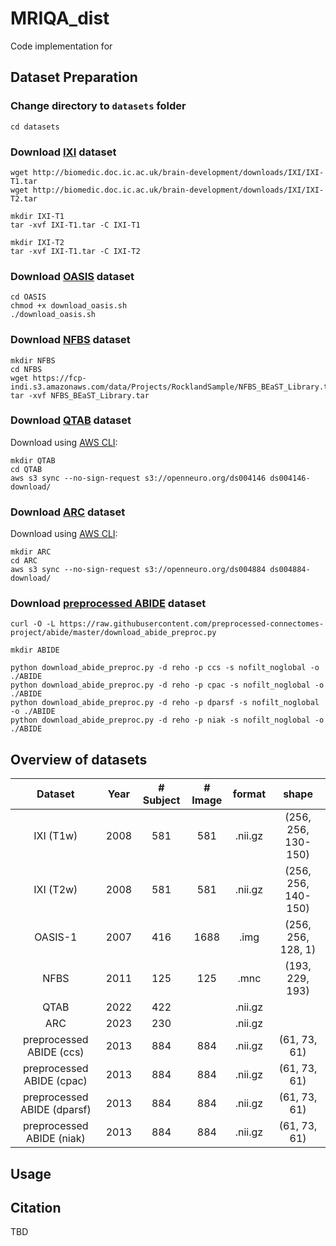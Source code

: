 # MRIQA_dist

Code implementation for

>  



## Dataset Preparation

### Change directory to `datasets` folder

```
cd datasets
```


### Download [IXI](https://brain-development.org/ixi-dataset/) dataset

```
wget http://biomedic.doc.ic.ac.uk/brain-development/downloads/IXI/IXI-T1.tar
wget http://biomedic.doc.ic.ac.uk/brain-development/downloads/IXI/IXI-T2.tar

mkdir IXI-T1
tar -xvf IXI-T1.tar -C IXI-T1

mkdir IXI-T2
tar -xvf IXI-T1.tar -C IXI-T2
```


### Download [OASIS](https://sites.wustl.edu/oasisbrains/home/oasis-1/) dataset

```
cd OASIS
chmod +x download_oasis.sh
./download_oasis.sh
```


### Download [NFBS](http://preprocessed-connectomes-project.org/NFB_skullstripped/index.html) dataset

```
mkdir NFBS
cd NFBS
wget https://fcp-indi.s3.amazonaws.com/data/Projects/RocklandSample/NFBS_BEaST_Library.tar
tar -xvf NFBS_BEaST_Library.tar
```


### Download [QTAB](https://openneuro.org/datasets/ds004146/versions/1.0.4) dataset

Download using [AWS CLI](https://aws.amazon.com/cli/):

```
mkdir QTAB
cd QTAB
aws s3 sync --no-sign-request s3://openneuro.org/ds004146 ds004146-download/
```


### Download [ARC](https://openneuro.org/datasets/ds004884/versions/1.0.1/download) dataset

Download using [AWS CLI](https://aws.amazon.com/cli/):

```
mkdir ARC
cd ARC
aws s3 sync --no-sign-request s3://openneuro.org/ds004884 ds004884-download/
```


### Download [preprocessed ABIDE](http://preprocessed-connectomes-project.org/abide/) dataset

```
curl -O -L https://raw.githubusercontent.com/preprocessed-connectomes-project/abide/master/download_abide_preproc.py

mkdir ABIDE

python download_abide_preproc.py -d reho -p ccs -s nofilt_noglobal -o ./ABIDE
python download_abide_preproc.py -d reho -p cpac -s nofilt_noglobal -o ./ABIDE
python download_abide_preproc.py -d reho -p dparsf -s nofilt_noglobal -o ./ABIDE
python download_abide_preproc.py -d reho -p niak -s nofilt_noglobal -o ./ABIDE
```


## Overview of datasets

| Dataset | Year | # Subject | # Image | format | shape |
| :---: | :---: | :---: | :---: | :---: | :---: |
| IXI (T1w) | 2008 | 581 | 581 | .nii.gz | (256, 256, 130-150) |
| IXI (T2w) | 2008 | 581 | 581 | .nii.gz | (256, 256, 140-150) |
| OASIS-1 | 2007 | 416 | 1688 | .img | (256, 256, 128, 1) |
| NFBS | 2011 | 125 | 125 | .mnc |  (193, 229, 193)  |
| QTAB | 2022 | 422 |  | .nii.gz |  |
| ARC | 2023 | 230 |  | .nii.gz |  |
| preprocessed ABIDE (ccs) | 2013 | 884 | 884 | .nii.gz | (61, 73, 61) |
| preprocessed ABIDE (cpac) | 2013 | 884 | 884 | .nii.gz | (61, 73, 61) |
| preprocessed ABIDE (dparsf) | 2013 | 884 | 884 | .nii.gz | (61, 73, 61) |
| preprocessed ABIDE (niak) | 2013 | 884 | 884 | .nii.gz | (61, 73, 61) |




## Usage





## Citation

TBD




